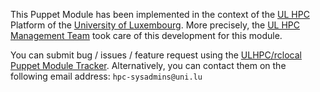 This Puppet Module has been implemented in the context of the [UL HPC](http://hpc.uni.lu) Platform of the [University of Luxembourg](http://www.uni.lu).
More precisely, the [UL HPC Management Team](https://hpc.uni.lu/about/team.html#system-administrators) took care of this development for this module.

You can submit bug / issues / feature request using the [ULHPC/rclocal Puppet Module Tracker](https://github.com/ULHPC/puppet-rclocal/issues). 
Alternatively, you can contact them on the following email address: `hpc-sysadmins@uni.lu`





